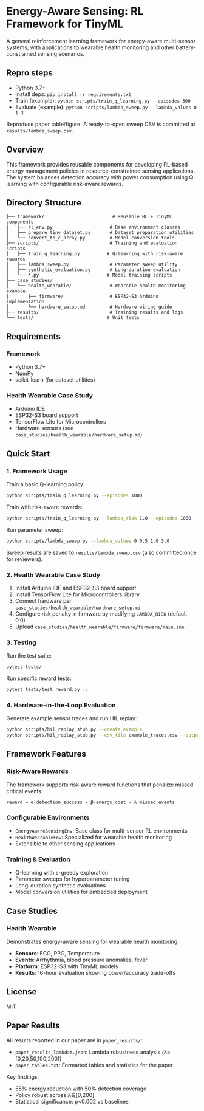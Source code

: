 # Energy-Aware Sensing: RL Framework for TinyML

A general reinforcement learning framework for energy-aware multi-sensor systems, with applications to wearable health monitoring and other battery-constrained sensing scenarios.

## Repro steps

- Python 3.7+
- Install deps: `pip install -r requirements.txt`
- Train (example): `python scripts/train_q_learning.py --episodes 500`
- Evaluate (example): `python scripts/lambda_sweep.py --lambda_values 0 1 3`

Reproduce paper table/figure: A ready-to-open sweep CSV is committed at `results/lambda_sweep.csv`.

## Overview

This framework provides reusable components for developing RL-based energy management policies in resource-constrained sensing applications. The system balances detection accuracy with power consumption using Q-learning with configurable risk-aware rewards.

## Directory Structure

```
├── framework/                         # Reusable RL + TinyML components
│   ├── rl_env.py                     # Base environment classes
│   ├── prepare_tiny_dataset.py       # Dataset preparation utilities
│   └── convert_to_c_array.py         # Model conversion tools
├── scripts/                          # Training and evaluation scripts
│   ├── train_q_learning.py          # Q-learning with risk-aware rewards
│   ├── lambda_sweep.py               # Parameter sweep utility
│   ├── synthetic_evaluation.py       # Long-duration evaluation
│   └── *.py                         # Model training scripts
├── case_studies/
│   └── health_wearable/              # Wearable health monitoring example
│       ├── firmware/                 # ESP32-S3 Arduino implementation
│       └── hardware_setup.md         # Hardware wiring guide
├── results/                          # Training results and logs
└── tests/                           # Unit tests
```

## Requirements

### Framework
- Python 3.7+
- NumPy
- scikit-learn (for dataset utilities)

### Health Wearable Case Study
- Arduino IDE
- ESP32-S3 board support
- TensorFlow Lite for Microcontrollers
- Hardware sensors (see `case_studies/health_wearable/hardware_setup.md`)

## Quick Start

### 1. Framework Usage

Train a basic Q-learning policy:
```bash
python scripts/train_q_learning.py --episodes 1000
```

Train with risk-aware rewards:
```bash
python scripts/train_q_learning.py --lambda_risk 1.0 --episodes 1000
```

Run parameter sweep:
```bash
python scripts/lambda_sweep.py --lambda_values 0 0.5 1.0 3.0
```

Sweep results are saved to `results/lambda_sweep.csv` (also committed once for reviewers).

### 2. Health Wearable Case Study

1. Install Arduino IDE and ESP32-S3 board support
2. Install TensorFlow Lite for Microcontrollers library
3. Connect hardware per `case_studies/health_wearable/hardware_setup.md`
4. Configure risk penalty in firmware by modifying `LAMBDA_RISK` (default 0.0)
5. Upload `case_studies/health_wearable/firmware/firmware/main.ino`

### 3. Testing

Run the test suite:
```bash
pytest tests/
```

Run specific reward tests:
```bash
pytest tests/test_reward.py -v
```

### 4. Hardware-in-the-Loop Evaluation

Generate example sensor traces and run HIL replay:
```bash
python scripts/hil_replay_stub.py --create_example
python scripts/hil_replay_stub.py --csv_file example_traces.csv --output hil_results.json
```

## Framework Features

### Risk-Aware Rewards
The framework supports risk-aware reward functions that penalize missed critical events:
```
reward = α·detection_success - β·energy_cost - λ·missed_events
```

### Configurable Environments
- `EnergyAwareSensingEnv`: Base class for multi-sensor RL environments
- `HealthWearableEnv`: Specialized for wearable health monitoring
- Extensible to other sensing applications

### Training & Evaluation
- Q-learning with ε-greedy exploration
- Parameter sweeps for hyperparameter tuning
- Long-duration synthetic evaluations
- Model conversion utilities for embedded deployment

## Case Studies

### Health Wearable
Demonstrates energy-aware sensing for wearable health monitoring:
- **Sensors**: ECG, PPG, Temperature
- **Events**: Arrhythmia, blood pressure anomalies, fever
- **Platform**: ESP32-S3 with TinyML models
- **Results**: 16-hour evaluation showing power/accuracy trade-offs

## License

MIT

## Paper Results

All results reported in our paper are in `paper_results/`:
- `paper_results_lambdaA.json`: Lambda robustness analysis (λ=[0,20,50,100,200])
- `paper_tables.txt`: Formatted tables and statistics for the paper

Key findings:
- 55% energy reduction with 50% detection coverage
- Policy robust across λ∈[0,200]
- Statistical significance: p<0.002 vs baselines
